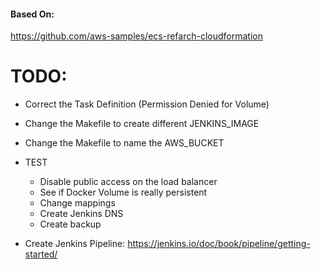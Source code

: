 #### Based On:
https://github.com/aws-samples/ecs-refarch-cloudformation

# TODO:
* Correct the Task Definition (Permission Denied for Volume)
* Change the Makefile to create different JENKINS_IMAGE
* Change the Makefile to name the AWS_BUCKET
* TEST

    * Disable public access on the load balancer
    * See if Docker Volume is really persistent
    * Change mappings
    * Create Jenkins DNS
    * Create backup 

* Create Jenkins Pipeline:
https://jenkins.io/doc/book/pipeline/getting-started/
